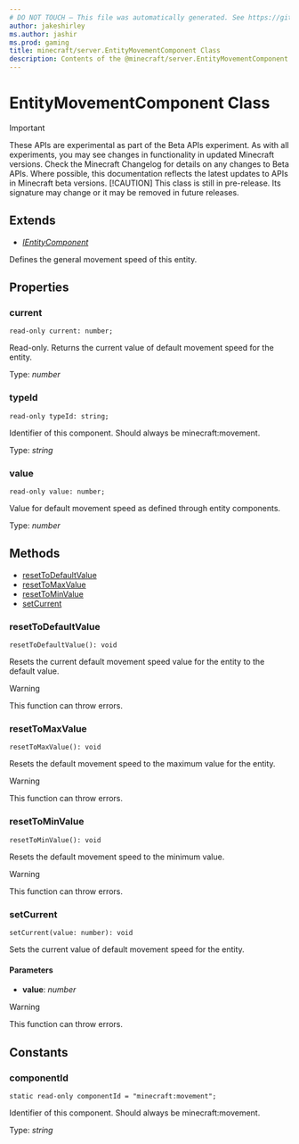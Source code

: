 ```yaml
---
# DO NOT TOUCH — This file was automatically generated. See https://github.com/mojang/minecraftapidocsgenerator to modify descriptions, examples, etc.
author: jakeshirley
ms.author: jashir
ms.prod: gaming
title: minecraft/server.EntityMovementComponent Class
description: Contents of the @minecraft/server.EntityMovementComponent class.
---
```

# EntityMovementComponent Class
>[!IMPORTANT]
>These APIs are experimental as part of the Beta APIs experiment. As with all experiments, you may see changes in functionality in updated Minecraft versions. Check the Minecraft Changelog for details on any changes to Beta APIs. Where possible, this documentation reflects the latest updates to APIs in Minecraft beta versions.
> [!CAUTION]
> This class is still in pre-release.  Its signature may change or it may be removed in future releases.

## Extends
- [*IEntityComponent*](IEntityComponent.md)

Defines the general movement speed of this entity.

## Properties

### **current**
`read-only current: number;`

Read-only. Returns the current value of default movement speed for the entity.

Type: *number*

### **typeId**
`read-only typeId: string;`

Identifier of this component. Should always be minecraft:movement.

Type: *string*

### **value**
`read-only value: number;`

Value for default movement speed as defined through entity components.

Type: *number*

## Methods
- [resetToDefaultValue](#resettodefaultvalue)
- [resetToMaxValue](#resettomaxvalue)
- [resetToMinValue](#resettominvalue)
- [setCurrent](#setcurrent)

### **resetToDefaultValue**
`
resetToDefaultValue(): void
`

Resets the current default movement speed value for the entity to the default value.

> [!WARNING]
> This function can throw errors.

### **resetToMaxValue**
`
resetToMaxValue(): void
`

Resets the default movement speed to the maximum value for the entity.

> [!WARNING]
> This function can throw errors.

### **resetToMinValue**
`
resetToMinValue(): void
`

Resets the default movement speed to the minimum value.

> [!WARNING]
> This function can throw errors.

### **setCurrent**
`
setCurrent(value: number): void
`

Sets the current value of default movement speed for the entity.

#### **Parameters**
- **value**: *number*

> [!WARNING]
> This function can throw errors.

## Constants

### **componentId**
`static read-only componentId = "minecraft:movement";`

Identifier of this component. Should always be minecraft:movement.

Type: *string*
